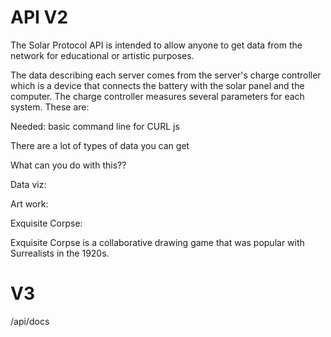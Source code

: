 # API V2

The Solar Protocol API is intended to allow anyone to get data from the network for educational or artistic purposes.

The data describing each server comes from the server's charge controller which is a device that connects the battery with the solar panel and the computer. The charge controller measures several parameters for each system. These are:


Needed:
basic command line for CURL
js

There are a lot of types of data you can get

What can you do with this??

Data viz:


Art work:

Exquisite Corpse:

Exquisite Corpse is a collaborative drawing game that was popular with Surrealists in the 1920s.


# V3

/api/docs